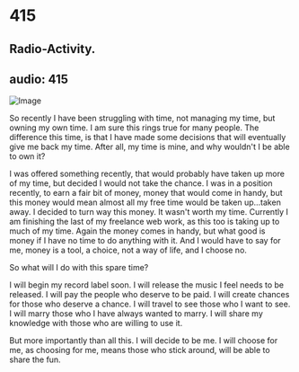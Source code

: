 # 415
## Radio-Activity.
audio: 415
---

![Image](/assets/img/Snd-415.png)

So recently I have been struggling with time, not managing my time, but owning my own time. I am sure this rings true for many people. The difference this time, is that I have made some decisions that will eventually give me back my time. After all, my time is mine, and why wouldn't I be able to own it?

I was offered something recently, that would probably have taken up more of my time, but decided I would not take the chance. I was in a position recently, to earn a fair bit of money, money that would come in handy, but this money would mean almost all my free time would be taken up…taken away. I decided to turn way this money. It wasn't worth my time. Currently I am finishing the last of my freelance web work, as this too is taking up to much of my time. Again the money comes in handy, but what good is money if I have no time to do anything with it. And I would have to say for me, money is a tool, a choice, not a way of life, and I choose no.

So what will I do with this spare time?

I will begin my record label soon. I will release the music I feel needs to be released. I will pay the people who deserve to be paid. I will create chances for those who deserve a chance. I will travel to see those who I want to see. I will marry those who I have always wanted to marry. I will share my knowledge with those who are willing to use it.

But more importantly than all this. I will decide to be me. I will choose for me, as choosing for me, means those who stick around, will be able to share the fun. 